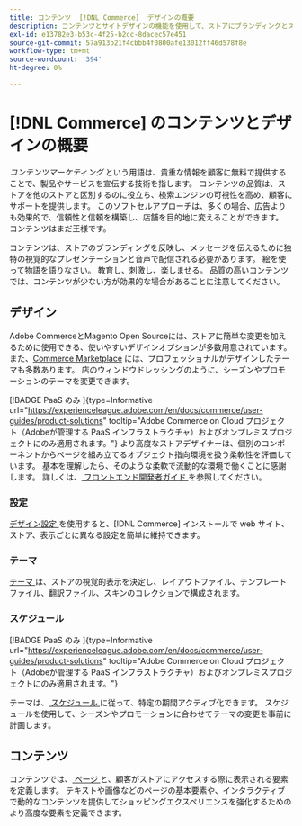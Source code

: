 ```yaml
---
title: コンテンツ  [!DNL Commerce]  デザインの概要
description: コンテンツとサイトデザインの機能を使用して、ストアにブランディングとスタイルを反映する方法を説明します。
exl-id: e13782e3-b53c-4f25-b2cc-8dacec57e451
source-git-commit: 57a913b21f4cbbb4f0800afe13012ff46d578f8e
workflow-type: tm+mt
source-wordcount: '394'
ht-degree: 0%

---
```


# [!DNL Commerce] のコンテンツとデザインの概要

_コンテンツマーケティング_ という用語は、貴重な情報を顧客に無料で提供することで、製品やサービスを宣伝する技術を指します。 コンテンツの品質は、ストアを他のストアと区別するのに役立ち、検索エンジンの可視性を高め、顧客にサポートを提供します。 このソフトセルアプローチは、多くの場合、広告よりも効果的で、信頼性と信頼を構築し、店舗を目的地に変えることができます。 コンテンツはまだ王様です。

コンテンツは、ストアのブランディングを反映し、メッセージを伝えるために独特の視覚的なプレゼンテーションと音声で配信される必要があります。 絵を使って物語を語りなさい。 教育し、刺激し、楽しませる。 品質の高いコンテンツでは、コンテンツが少ない方が効果的な場合があることに注意してください。

## デザイン

Adobe CommerceとMagento Open Sourceには、ストアに簡単な変更を加えるために使用できる、使いやすいデザインオプションが多数用意されています。 また、[Commerce Marketplace](../getting-started/commerce-marketplace.md) には、プロフェッショナルがデザインしたテーマも多数あります。 店のウィンドウドレッシングのように、シーズンやプロモーションのテーマを変更できます。

[!BADGE PaaS のみ ]{type=Informative url="https://experienceleague.adobe.com/en/docs/commerce/user-guides/product-solutions" tooltip="Adobe Commerce on Cloud プロジェクト（Adobeが管理する PaaS インフラストラクチャ）およびオンプレミスプロジェクトにのみ適用されます。"} より高度なストアデザイナーは、個別のコンポーネントからページを組み立てるオブジェクト指向環境を扱う柔軟性を評価しています。 基本を理解したら、そのような柔軟で流動的な環境で働くことに感謝します。 詳しくは、[ フロントエンド開発者ガイド ][1] を参照してください。

### 設定

[ デザイン設定 ](configuration.md) を使用すると、[!DNL Commerce] インストールで web サイト、ストア、表示ごとに異なる設定を簡単に維持できます。

### テーマ

[ テーマ ](themes.md) は、ストアの視覚的表示を決定し、レイアウトファイル、テンプレートファイル、翻訳ファイル、スキンのコレクションで構成されます。

### スケジュール

[!BADGE PaaS のみ ]{type=Informative url="https://experienceleague.adobe.com/en/docs/commerce/user-guides/product-solutions" tooltip="Adobe Commerce on Cloud プロジェクト（Adobeが管理する PaaS インフラストラクチャ）およびオンプレミスプロジェクトにのみ適用されます。"}

テーマは、[ スケジュール ](schedule.md) に従って、特定の期間アクティブ化できます。 スケジュールを使用して、シーズンやプロモーションに合わせてテーマの変更を事前に計画します。

## コンテンツ

コンテンツでは、[ ページ ](pages.md) と、顧客がストアにアクセスする際に表示される要素を定義します。 テキストや画像などのページの基本要素や、インタラクティブで動的なコンテンツを提供してショッピングエクスペリエンスを強化するためのより高度な要素を定義できます。

[1]: https://developer.adobe.com/commerce/frontend-core/guide/
